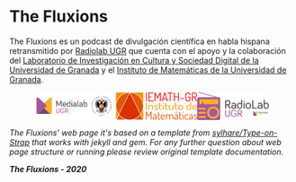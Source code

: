 # The Fluxions

The Fluxions es un podcast de divulgación científica en habla hispana retransmitido por <a href="https://medialab.ugr.es/radiolab" target="_blank">Radiolab UGR</a> que cuenta con el apoyo y la colaboración del <a href="https://medialab.ugr.es" target="_blank">Laboratorio de Investigación en Cultura y Sociedad Digital de la Universidad de Granada</a> y el <a href="http://iemath.ugr.es" target="_blank">Instituto de Matemáticas de la Universidad de Granada</a>.

<p align="center">
<a href="https://medialab.ugr.es" target="_blank"><img src="https://raw.githubusercontent.com/thefluxions/thefluxions.github.io/master/assets/img/archive/logo-MedialabUGR.png" height="50" align="center"></a><a href="http://iemath.ugr.es" target="_blank"><img src="https://raw.githubusercontent.com/thefluxions/thefluxions.github.io/master/assets/img/archive/logo-IEMathGR.png" height="50" align="center"></a><a href="https://medialab.ugr.es/radiolab" target="_blank"><img src="https://raw.githubusercontent.com/thefluxions/thefluxions.github.io/master/assets/img/archive/logo-RadiolabUGR.png" height="50" align="center"></a>
</p>

*The Fluxions' web page it's based on a template from [sylhare/Type-on-Strap](https://github.com/sylhare/Type-on-Strap) that works with jekyll and gem. For any further question about web page structure or running please review original template documentation.*

***The Fluxions - 2020***